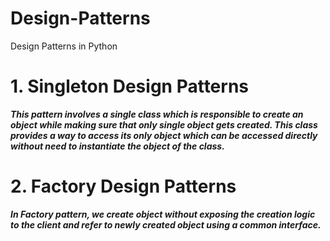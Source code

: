 # Design-Patterns
Design Patterns in Python

# 1. Singleton Design Patterns

***This pattern involves a single class which is responsible to create an object while making sure that only single object gets created. This class provides a way to access its only object which can be accessed directly without need to instantiate the object of the class.***

# 2. Factory Design Patterns

***In Factory pattern, we create object without exposing the creation logic to the client and refer to newly created object using a common interface.***
